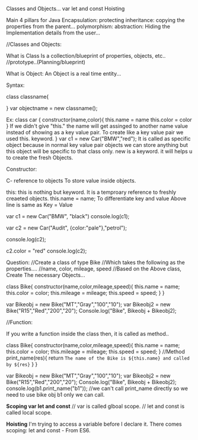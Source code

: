 Classes and Objects...
var let and const
Hoisting

Main 4 pillars for Java
Encapsulation:  protecting
inheritance: copying the properties from the parent...
polymorphism: 
abstraction: Hiding the Implementation details from the user...

//Classes and Objects:
 
What is Class
Is a collection/blueprint of properties, objects, etc..
//prototype..(Planning/blueprint)

What  is Object: 
An Object is a real time entity...

Syntax:

class classname{
    
}
var objectname = new classname();

Ex:
class car 
{
  constructor(name,color){
    this.name = name
    this.color = color
  }
  If we didn't give "this." the name will get assinged to another name value instead of showing as a key value pair.
  To create like a key value pair we used this. keyword.
}
var c1 = new Car("BMW","red");
It is called as specific object because in normal key value pair objects we can store anything but this object will be specific to that class only.
new is a keyword.
it will helps u to create the fresh Objects.

Constructor:

C- reference to objects
To store value inside objects.

this:
this is nothing but keyword.
It is a temproary reference to freshly creaeted objects.
this.name = name; To differentiate key and value
Above line is same as Key = Value

var c1 = new Car("BMW", "black")
console.log(c1);

var c2 = new Car("Audit", {color:"pale"},"petrol");

console.log(c2);

c2.color = "red"
console.log(c2);

Question:
//Create a class of type Bike
//Which takes the following as the properties....
//name, color, mileage, speed
//Based on the Above class, Create The necessary Objects...

class Bike{
  constructor(name,color,mileage,speed){
      this.name = name;
      this.color = color;
      this.mileage = mileage;
      this.speed = speed;
  }
}

var Bikeobj = new Bike("MT","Gray","100","10");
var Bikeobj2 = new Bike("R15","Red","200","20");
Console.log("Bike", Bikeobj + Bikeobj2);

//Function:

If you write a function inside the class then, it is called as method..

class Bike{
  constructor(name,color,mileage,speed){
      this.name = name;
      this.color = color;
      this.mileage = mileage;
      this.speed = speed;
  }
  //Method
  print_name(res){
    return `The name of the Bike is ${this.name} and called by ${res}`
  }
}

var Bikeobj = new Bike("MT","Gray","100","10");
var Bikeobj2 = new Bike("R15","Red","200","20");
Console.log("Bike", Bikeobj + Bikeobj2);
console.log(b1.print_name("b1"));
//we can't call print_name directly so we need to 
use bike obj b1 only we can call.

**Scoping var let and const**
// var is called glboal scope.
// let and const is called local scope.

**Hoisting**
I'm trying to access a variable before I declare it.
There comes scoping:
let and const - From ES6.